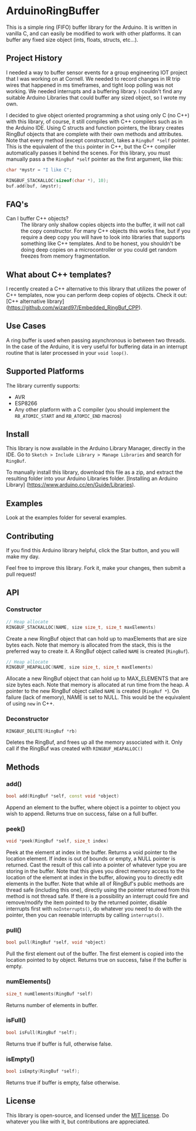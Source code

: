 # ArduinoRingBuffer

This is a simple ring (FIFO) buffer library for the Arduino. It is written in vanilla C, and can easily be modified to work with other platforms.  It can buffer any fixed size object (ints, floats, structs, etc...).

## Project History
I needed a way to buffer sensor events for a group engineering IOT project that I was working on at Cornell. We needed to record changes in IR trip wires that happened in ms timeframes, and tight loop polling was not working. We needed interrupts and a buffering library. I couldn't find any suitable Arduino Libraries that could buffer any sized object, so I wrote my own.

I decided to give object oriented programming a shot using only C (no C++) with this library, of course, it still compiles with C++ compilers such as in the Arduino IDE. Using C structs and function pointers, the library creates RingBuf objects that are complete with their own methods and attributes. Note that every method (except constructor), takes a `RingBuf *self` pointer. This is the equivalent of the `this` pointer in C++, but the C++ compiler automatically passes it behind the scenes. For this library, you must manually pass a the `RingBuf *self` pointer as the first argument, like this:


```c++
char *mystr = "I like C";

RINGBUF_STACKALLOC(sizeof(char *), 10);
buf.add(buf, &mystr);
```

## FAQ's
 <dl>
 <dt>Can I buffer C++ objects?</dt>
   <dd>The library only shallow copies objects into the buffer, it will not call the copy constructor. For many C++ objects this works fine, but if you require a deep copy you will have to look into libraries that supports something like C++ templates. And to be honest, you shouldn't be doing deep copies on a microcontroller or you could get random freezes from memory fragmentation.</dd>
 </dl>

## What about C++ templates?

I recently created a C++ alternative to this library that utilizes the power of C++ templates, now you can perform deep copies of objects.
Check it out: [C++ alternative library] (https://github.com/wizard97/Embedded_RingBuf_CPP).

## Use Cases

A ring buffer is used when passing asynchronous io between two threads. In the case of the Arduino, it is very useful for buffering data in an interrupt routine that is later processed in your `void loop()`.

## Supported Platforms
The library currently supports:
- AVR
- ESP8266
- Any other platform with a C compiler (you should implement the `RB_ATOMIC_START` and `RB_ATOMIC_END` macros)

## Install

This library is now available in the Arduino Library Manager, directly in the IDE. Go to `Sketch > Include Library > Manage Libraries` and search for `RingBuf`.

To manually install this library, download this file as a zip, and extract the resulting folder into your Arduino Libraries folder. [Installing an Arduino Library] (https://www.arduino.cc/en/Guide/Libraries).

## Examples

Look at the examples folder for several examples.

## Contributing

If you find this Arduino library helpful, click the Star button, and you will make my day.

Feel free to improve this library. Fork it, make your changes, then submit a pull request!

## API


### Constructor


```c++
// Heap allocate
RINGBUF_STACKALLOC(NAME, size size_t, size_t maxElements)
```
Create a new RingBuf object that can hold up to maxElements that are size bytes each. Note that memory is allocated from the stack, this is the preferred way to create it. A RingBuf object called `NAME` is created (`RingBuf`).

```c++
// Heap allocate
RINGBUF_HEAPALLOC(NAME, size size_t, size_t maxElements)
```
Allocate a new RingBuf object that can hold up to MAX_ELEMENTS that are size bytes each. Note that memory is allocated at run time from the heap.
A pointer to the new RingBuf object called `NAME` is created (`RingBuf *`). On failure (lack of memory), NAME is set to NULL. This would be the equivalent of using `new` in C++.

### Deconstructor

```c++
RINGBUF_DELETE(RingBuf *rb)
```

Deletes the RingBuf, and frees up all the memory associated with it. Only call if the RingBuf was created with `RINGBUF_HEAPALLOC()`

## Methods


### add()

```c++
bool add(RingBuf *self, const void *object)
```

Append an element to the buffer, where object is a pointer to object you wish to append. Returns true on success, false on a full buffer.

### peek()

```c++
void *peek(RingBuf *self, size_t index)
```

Peek at the element at index in the buffer. Returns a void pointer to the location element. If index is out of bounds or empty, a NULL pointer is returned. Cast the result of this call into a pointer of whatever type you are storing in the buffer. Note that this gives you direct memory access to the location of the element at index in the buffer, allowing you to directly edit elements in the buffer. Note that while all of RingBuf's public methods are thread safe (including this one), directly using the pointer returned from this method is not thread safe. If there is a possibility an interrupt could fire and remove/modify the item pointed to by the returned pointer, disable interrupts first with `noInterrupts()`, do whatever you need to do with the pointer, then you can reenable interrupts by calling `interrupts()`.

### pull()

```c++
bool pull(RingBuf *self, void *object)
```

Pull the first element out of the buffer. The first element is copied into the location pointed to by object. Returns true on success, false if the buffer is empty.


### numElements()
```c++
size_t numElements(RingBuf *self)
```

Returns number of elements in buffer.

### isFull()
```c++
bool isFull(RingBuf *self);
```

Returns true if buffer is full, otherwise false.


### isEmpty()

```c++
bool isEmpty(RingBuf *self);
```

Returns true if buffer is empty, false otherwise.

## License

This library is open-source, and licensed under the [MIT license](http://opensource.org/licenses/MIT). Do whatever you like with it, but contributions are appreciated.
